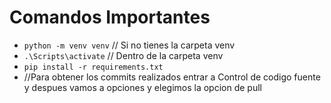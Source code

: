# Comandos Importantes

- `python -m venv venv` // Si no tienes la carpeta venv
- `.\Scripts\activate` // Dentro de la carpeta venv
- `pip install -r requirements.txt`
- //Para obtener los commits realizados entrar a Control de codigo fuente y despues vamos a opciones y elegimos la opcion de pull

